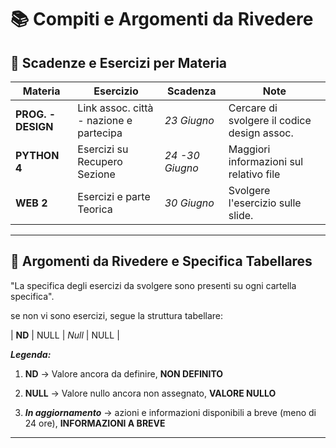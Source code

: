 # 📚 Compiti e Argomenti da Rivedere

## 📅 Scadenze e Esercizi per Materia

| Materia             | Esercizio                                 | Scadenza     | Note                                        |
|---------------------|-------------------------------------------|--------------|---------------------------------------------|
| **PROG. - DESIGN**  | Link assoc. città - nazione e partecipa    | *23 Giugno*  | Cercare di svolgere il codice design assoc. |
| **PYTHON 4**        | Esercizi su Recupero Sezione               | *24 -30 Giugno*  | Maggiori informazioni sul relativo file     | 
| **WEB 2**           | Esercizi e parte Teorica                  | *30 Giugno*  | Svolgere l'esercizio sulle slide.           | 



---

## 🔁 Argomenti da Rivedere e Specifica Tabellares

"La specifica degli esercizi da svolgere sono presenti su ogni cartella specifica".

se non vi sono esercizi, segue la struttura tabellare:

| **ND**         | NULL                               | *Null*               | NULL                         |


***Legenda:***

1. **ND** -> Valore ancora da definire, **NON DEFINITO**

2. **NULL** -> Valore nullo ancora non assegnato, **VALORE NULLO**

3. ***In aggiornamento*** -> azioni e informazioni disponibili a breve (meno di 24 ore), **INFORMAZIONI A BREVE**

---


